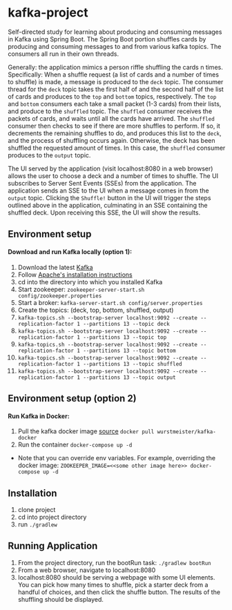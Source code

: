 # kafka-project
Self-directed study for learning about producing and consuming messages in Kafka
using Spring Boot.  The Spring Boot portion shuffles cards by producing and consuming
messages to and from various kafka topics.  The consumers all run in their own threads.

Generally: the application mimics a person riffle shuffling the cards n times.  
Specifically: When a shuffle request (a list of cards and a number of times to shuffle)
is made, a message is produced to the `deck` topic.  The consumer thread for the `deck`
topic takes the first half of and the second half of the list of cards and produces to
the `top` and `bottom` topics, respectively.  The `top` and `bottom` consumers each
take a small packet (1-3 cards) from their lists, and produce to the `shuffled` topic.
The `shuffled` consumer receives the packets of cards, and waits until all the cards have
arrived.  The `shuffled` consumer then checks to see if there are more shuffles to perform.
If so, it decrements the remaining shuffles to do, and produces this list to the `deck`,
and the process of shuffling occurs again.  Otherwise, the deck has been shuffled the
requested amount of times.  In this case, the `shuffled` consumer produces to the `output`
topic.

The UI served by the application (visit localhost:8080 in a web browser) allows the user
to choose a deck and a number of times to shuffle.  The UI subscribes to Server Sent Events
(SSEs) from the application.  The application sends an SSE to the UI when a message comes
in from the `output` topic.  Clicking the `Shuffle!` button in the UI will trigger the
steps outlined above in the application, culminating in an SSE containing the shuffled deck.
Upon receiving this SSE, the UI will show the results.

## Environment setup
#### Download and run Kafka locally (option 1):
1. Download the latest [Kafka](https://kafka.apache.org/downloads)
1. Follow [Apache's installation instructions](https://kafka.apache.org/quickstart)
1. cd into the directory into which you installed Kafka
1. Start zookeeper: `zookeeper-server-start.sh config/zookeeper.properties`
1. Start a broker: `kafka-server-start.sh config/server.properties`
1. Create the topics: (deck, top, bottom, shuffled, output)
  1. `kafka-topics.sh --bootstrap-server localhost:9092 --create --replication-factor 1 --partitions 13 --topic deck`
  1. `kafka-topics.sh --bootstrap-server localhost:9092 --create --replication-factor 1 --partitions 13 --topic top`
  1. `kafka-topics.sh --bootstrap-server localhost:9092 --create --replication-factor 1 --partitions 13 --topic bottom`
  1. `kafka-topics.sh --bootstrap-server localhost:9092 --create --replication-factor 1 --partitions 13 --topic shuffled`
  1. `kafka-topics.sh --bootstrap-server localhost:9092 --create --replication-factor 1 --partitions 13 --topic output`

## Environment setup (option 2)
#### Run Kafka in Docker:
1. Pull the kafka docker image [source](https://github.com/wurstmeister/kafka-docker) `docker pull wurstmeister/kafka-docker`
1. Run the container `docker-compose up -d`
  * Note that you can override env variables.  For example, overriding the docker image:
  `ZOOKEEPER_IMAGE=<<some other image here>> docker-compose up -d`

## Installation
1. clone project
1. cd into project directory
1. run `./gradlew`

## Running Application
1. From the project directory, run the bootRun task: `./gradlew bootRun`
1. From a web browser, navigate to localhost:8080
1. localhost:8080 should be serving a webpage with some UI elements.
You can pick how many times to shuffle, pick a starter deck from a handful of choices,
and then click the shuffle button.  The results of the shuffling should be displayed.
